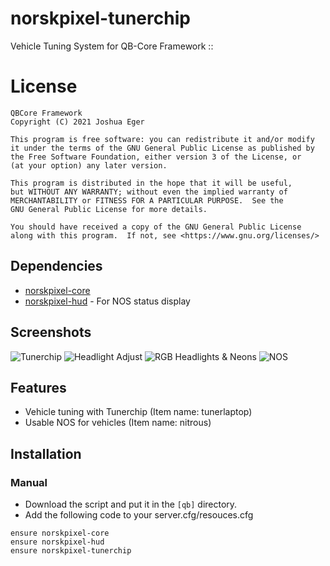 # norskpixel-tunerchip
Vehicle Tuning System for QB-Core Framework ::

# License

    QBCore Framework
    Copyright (C) 2021 Joshua Eger

    This program is free software: you can redistribute it and/or modify
    it under the terms of the GNU General Public License as published by
    the Free Software Foundation, either version 3 of the License, or
    (at your option) any later version.

    This program is distributed in the hope that it will be useful,
    but WITHOUT ANY WARRANTY; without even the implied warranty of
    MERCHANTABILITY or FITNESS FOR A PARTICULAR PURPOSE.  See the
    GNU General Public License for more details.

    You should have received a copy of the GNU General Public License
    along with this program.  If not, see <https://www.gnu.org/licenses/>


## Dependencies
- [norskpixel-core](https://github.com/qbcore-framework/norskpixel-core)
- [norskpixel-hud](https://github.com/qbcore-framework/norskpixel-hud) - For NOS status display

## Screenshots
![Tunerchip](https://imgur.com/1NbUqXc.png)
![Headlight Adjust](https://imgur.com/F1VDS9k.png)
![RGB Headlights & Neons](https://imgur.com/nRN7v6w)
![NOS](https://imgur.com/yAbcEdl.png)

## Features
- Vehicle tuning with Tunerchip (Item name: tunerlaptop)
- Usable NOS for vehicles (Item name: nitrous)

## Installation
### Manual
- Download the script and put it in the `[qb]` directory.
- Add the following code to your server.cfg/resouces.cfg
```
ensure norskpixel-core
ensure norskpixel-hud
ensure norskpixel-tunerchip
```
